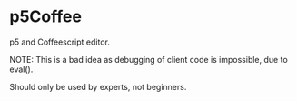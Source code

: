 # p5Coffee

p5 and Coffeescript editor.

NOTE: This is a bad idea as debugging of client code is impossible, due to eval().

Should only be used by experts, not beginners.
